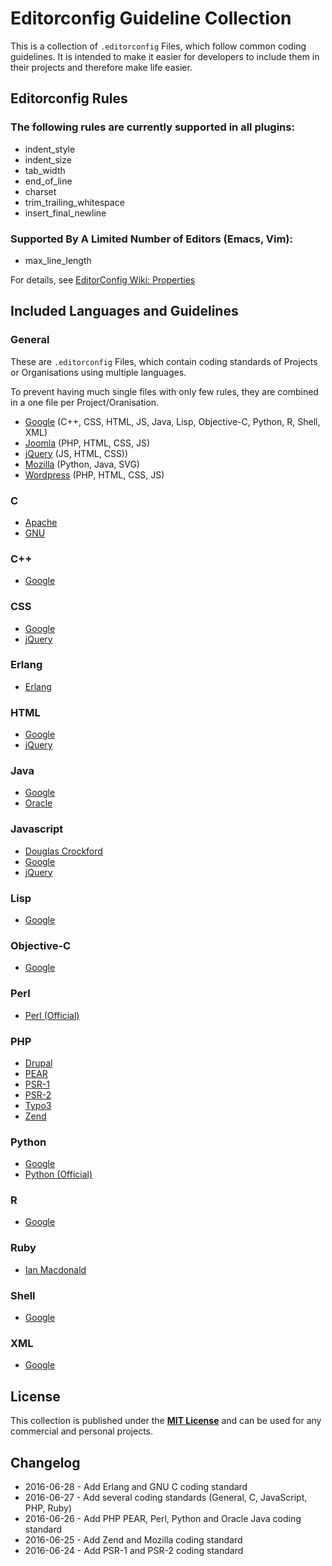 # Editorconfig Guideline Collection

This is a collection of `.editorconfig` Files, which follow common coding guidelines.
It is intended to make it easier for developers to include them in their projects and therefore make life easier.

## Editorconfig Rules

### The following rules are currently supported in all plugins:

 * indent_style
 * indent_size
 * tab_width
 * end_of_line
 * charset
 * trim_trailing_whitespace
 * insert_final_newline

### Supported By A Limited Number of Editors (Emacs, Vim):

 * max_line_length

For details, see [EditorConfig Wiki: Properties](https://github.com/editorconfig/editorconfig/wiki/EditorConfig-Properties)

## Included Languages and Guidelines

### General
These are `.editorconfig` Files, which contain coding standards of Projects or Organisations using multiple languages.

To prevent having much single files with only few rules, they are combined in a one file per Project/Oranisation.

 * [Google](https://github.com/tomlutzenberger/editorconfig-guideline-collection/blob/master/general/google.editorconfig) (C++, CSS, HTML, JS, Java, Lisp, Objective-C, Python, R, Shell, XML)
 * [Joomla](https://github.com/tomlutzenberger/editorconfig-guideline-collection/blob/master/general/joomla.editorconfig) (PHP, HTML, CSS, JS)
 * [jQuery](https://github.com/tomlutzenberger/editorconfig-guideline-collection/blob/master/general/jquery.editorconfig) (JS, HTML, CSS))
 * [Mozilla](https://github.com/tomlutzenberger/editorconfig-guideline-collection/blob/master/general/mozilla.editorconfig) (Python, Java, SVG)
 * [Wordpress](https://github.com/tomlutzenberger/editorconfig-guideline-collection/blob/master/general/wordpress.editorconfig) (PHP, HTML, CSS, JS)

### C
 * [Apache](https://github.com/tomlutzenberger/editorconfig-guideline-collection/blob/master/c/apache.editorconfig)
 * [GNU](https://github.com/tomlutzenberger/editorconfig-guideline-collection/blob/master/c/gnu.editorconfig)

### C++
 * [Google](https://github.com/tomlutzenberger/editorconfig-guideline-collection/blob/master/general/google.editorconfig)

### CSS
 * [Google](https://github.com/tomlutzenberger/editorconfig-guideline-collection/blob/master/general/google.editorconfig)
 * [jQuery](https://github.com/tomlutzenberger/editorconfig-guideline-collection/blob/master/general/jquery.editorconfig)

### Erlang
 * [Erlang](https://github.com/tomlutzenberger/editorconfig-guideline-collection/blob/master/erlang/erlang.editorconfig)

### HTML
 * [Google](https://github.com/tomlutzenberger/editorconfig-guideline-collection/blob/master/general/google.editorconfig)
 * [jQuery](https://github.com/tomlutzenberger/editorconfig-guideline-collection/blob/master/general/jquery.editorconfig)

### Java
 * [Google](https://github.com/tomlutzenberger/editorconfig-guideline-collection/blob/master/general/google.editorconfig)
 * [Oracle](https://github.com/tomlutzenberger/editorconfig-guideline-collection/blob/master/java/oracle.editorconfig)

### Javascript
 * [Douglas Crockford](https://github.com/tomlutzenberger/editorconfig-guideline-collection/blob/master/javascript/crockford.editorconfig)
 * [Google](https://github.com/tomlutzenberger/editorconfig-guideline-collection/blob/master/general/google.editorconfig)
 * [jQuery](https://github.com/tomlutzenberger/editorconfig-guideline-collection/blob/master/general/jquery.editorconfig)

### Lisp
 * [Google](https://github.com/tomlutzenberger/editorconfig-guideline-collection/blob/master/general/google.editorconfig)

### Objective-C
 * [Google](https://github.com/tomlutzenberger/editorconfig-guideline-collection/blob/master/general/google.editorconfig)

### Perl
 * [Perl (Official)](https://github.com/tomlutzenberger/editorconfig-guideline-collection/blob/master/perl/perl.editorconfig)

### PHP
 * [Drupal](https://github.com/tomlutzenberger/editorconfig-guideline-collection/blob/master/php/drupal.editorconfig)
 * [PEAR](https://github.com/tomlutzenberger/editorconfig-guideline-collection/blob/master/php/pear.editorconfig)
 * [PSR-1](https://github.com/tomlutzenberger/editorconfig-guideline-collection/blob/master/php/psr-1.editorconfig)
 * [PSR-2](https://github.com/tomlutzenberger/editorconfig-guideline-collection/blob/master/php/psr-2.editorconfig)
 * [Typo3](https://github.com/tomlutzenberger/editorconfig-guideline-collection/blob/master/php/typo3.editorconfig)
 * [Zend](https://github.com/tomlutzenberger/editorconfig-guideline-collection/blob/master/php/zend.editorconfig)

### Python
 * [Google](https://github.com/tomlutzenberger/editorconfig-guideline-collection/blob/master/general/google.editorconfig)
 * [Python (Official)](https://github.com/tomlutzenberger/editorconfig-guideline-collection/blob/master/python/python.editorconfig)

### R
 * [Google](https://github.com/tomlutzenberger/editorconfig-guideline-collection/blob/master/general/google.editorconfig)

### Ruby
 * [Ian Macdonald](https://github.com/tomlutzenberger/editorconfig-guideline-collection/blob/master/ruby/caliban.editorconfig)

### Shell
 * [Google](https://github.com/tomlutzenberger/editorconfig-guideline-collection/blob/master/general/google.editorconfig)

### XML
 * [Google](https://github.com/tomlutzenberger/editorconfig-guideline-collection/blob/master/general/google.editorconfig)


## License

This collection is published under the **[MIT License](LICENSE)** and can be used for any commercial and personal projects.


## Changelog

 * 2016-06-28 - Add Erlang and GNU C coding standard
 * 2016-06-27 - Add several coding standards (General, C, JavaScript, PHP, Ruby)
 * 2016-06-26 - Add PHP PEAR, Perl, Python and Oracle Java coding standard
 * 2016-06-25 - Add Zend and Mozilla coding standard
 * 2016-06-24 - Add PSR-1 and PSR-2 coding standard